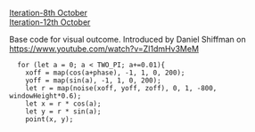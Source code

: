 [Iteration-8th October](https://mikewlam.github.io/S2A/project_development/sketch_01_update8_Oct/index.html)</br>
[Iteration-12th October](https://mikewlam.github.io/S2A/project_development/sketch_01_update8_Oct/project_sound/index.html)


Base code for visual outcome. Introduced by Daniel Shiffman on https://www.youtube.com/watch?v=ZI1dmHv3MeM

```
  for (let a = 0; a < TWO_PI; a+=0.01){
    xoff = map(cos(a+phase), -1, 1, 0, 200);
    yoff = map(sin(a), -1, 1, 0, 200);
    let r = map(noise(xoff, yoff, zoff), 0, 1, -800, windowHeight*0.6);
    let x = r * cos(a);
    let y = r * sin(a);
    point(x, y);
```
